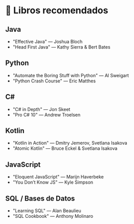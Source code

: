# 📖 Libros recomendados

## Java
- "Effective Java" — Joshua Bloch
- "Head First Java" — Kathy Sierra & Bert Bates

## Python
- "Automate the Boring Stuff with Python" — Al Sweigart
- "Python Crash Course" — Eric Matthes

## C#
- "C# in Depth" — Jon Skeet
- "Pro C# 10" — Andrew Troelsen

## Kotlin
- "Kotlin in Action" — Dmitry Jemerov, Svetlana Isakova
- "Atomic Kotlin" — Bruce Eckel & Svetlana Isakova

## JavaScript
- "Eloquent JavaScript" — Marijn Haverbeke
- "You Don’t Know JS" — Kyle Simpson

## SQL / Bases de Datos
- "Learning SQL" — Alan Beaulieu
- "SQL Cookbook" — Anthony Molinaro
